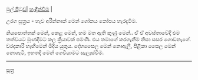 [මුල් පිටුව](../index.md)| [හැඳින්වීම](../හැඳින්වීම.md) |

උරග සූත්‍රය - හැව අරින්නාක් මෙන් ශෝකය කෝපය හැරදැමීම.

නියපොත්තක් මෙන්, කෙළ මෙන්, හම මත ඇති කුණු මෙන්..
ඒ ඒ අවස්තාවේදී එම තත්වයට මූණදීමට කල ක්‍රියාවක් පමණි. එය තමාගේ කරගැනීම නිසා සසර ගොඩනැගේ. වරදකාරී හැඟීමෙන් මිදිය යුතුය.
දේහසෛල මෙන් නොඇලී, පිළිකා සෛල මෙන් නොගැටී, ඉහතදී මෙන් ගෙවීයාමට සැලැස්වීම.

-----
[සූත්‍ර](index.md)

